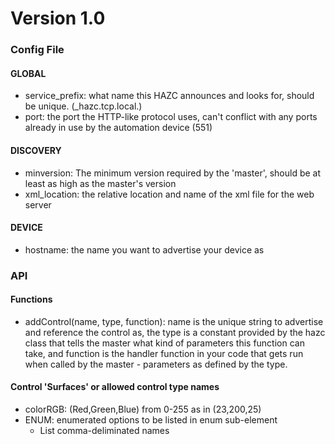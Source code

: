 # Version 1.0
### Config File
#### GLOBAL
- service_prefix: what name this HAZC announces and looks for, should be unique. (_hazc.tcp.local.)
- port: the port the HTTP-like protocol uses, can't conflict with any ports already in use by the automation device (551)
#### DISCOVERY
- minversion: The minimum version required by the 'master', should be at least as high as the master's version
- xml_location: the relative location and name of the xml file for the web server
#### DEVICE
- hostname: the name you want to advertise your device as

### API
#### Functions
- addControl(name, type, function): name is the unique string to advertise and reference the control as, the type is a constant provided by the hazc class that tells the master what kind of parameters this function can take, and function is the handler function in your code that gets run when called by the master - parameters as defined by the type.

#### Control 'Surfaces' or allowed control type names
- colorRGB: (Red,Green,Blue) from 0-255 as in (23,200,25)
- ENUM: enumerated options to be listed in enum sub-element
	- List comma-deliminated names
